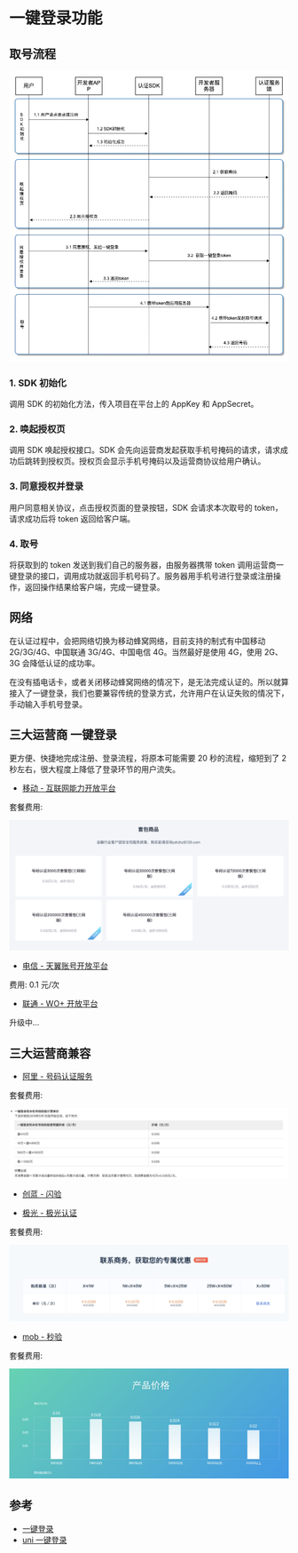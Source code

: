 # 一键登录功能

## 取号流程

![一键登录取号流程](./_images/%E4%B8%80%E9%94%AE%E7%99%BB%E5%BD%95-%E5%8F%96%E5%8F%B7%E6%B5%81%E7%A8%8B.png)

### 1. SDK 初始化

调用 SDK 的初始化方法，传入项目在平台上的 AppKey 和 AppSecret。

### 2. 唤起授权页

调用 SDK 唤起授权接口。SDK 会先向运营商发起获取手机号掩码的请求，请求成功后跳转到授权页。授权页会显示手机号掩码以及运营商协议给用户确认。

### 3. 同意授权并登录

用户同意相关协议，点击授权页面的登录按钮，SDK 会请求本次取号的 token，请求成功后将 token 返回给客户端。

### 4. 取号

将获取到的 token 发送到我们自己的服务器，由服务器携带 token 调用运营商一键登录的接口，调用成功就返回手机号码了。服务器用手机号进行登录或注册操作，返回操作结果给客户端，完成一键登录。

## 网络

在认证过程中，会把网络切换为移动蜂窝网络，目前支持的制式有中国移动 2G/3G/4G、中国联通 3G/4G、中国电信 4G。当然最好是使用 4G，使用 2G、3G 会降低认证的成功率。

在没有插电话卡，或者关闭移动蜂窝网络的情况下，是无法完成认证的。所以就算接入了一键登录，我们也要兼容传统的登录方式，允许用户在认证失败的情况下，手动输入手机号登录。

## 三大运营商 一键登录

更方便、快捷地完成注册、登录流程，将原本可能需要 20 秒的流程，缩短到了 2 秒左右，很大程度上降低了登录环节的用户流失。

- [移动 - 互联网能力开放平台](http://dev.10086.cn/)

套餐费用:

![移动一键登录套餐费用](./_images/移动一键登录套餐费用.png)

- [电信 - 天翼账号开放平台](https://id.189.cn/)

费用: 0.1 元/次

- [联通 - WO+ 开放平台](http://open.wo.com.cn/)

升级中...

## 三大运营商兼容

- [阿里 - 号码认证服务](https://help.aliyun.com/product/75010.html)

套餐费用:

![阿里一键登录套餐费用](./_images/阿里一键登录套餐费用.jpg)

- [创蓝 - 闪验](http://flash.253.com)

- [极光 - 极光认证](https://www.jiguang.cn/identify)

套餐费用:

![极光一键登录套餐费用](./_images/极光一键登录套餐费用.jpg)

- [mob - 秒验](http://www.mob.com/mobService/secverify)

套餐费用:

![mob一键登录套装费用](./_images/mob一键登录套装费用.jpg)

## 参考

- [一键登录](https://www.jianshu.com/p/52895f9cb933)
- [uni 一键登录](https://uniapp.dcloud.io/univerify.html)
